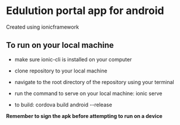 # Edulution portal app for android #
Created using ionicframework

## To run on your local machine ##
* make sure ionic-cli is installed on your computer
* clone repository to your local machine
* navigate to the root directory of the repository using your terminal
* run the command to serve on your local machine:
      ionic serve

* to build:
       cordova build android --release

**Remember to sign the apk before attempting to run on a device**
